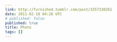 ```yaml
---
link: http://furnished.tumblr.com/post/3357330261
date: 2011-02-18 04:28 UTC
# published: false
published: true
title: Photo
tags: []
---
```



